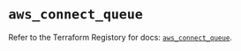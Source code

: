 # `aws_connect_queue`

Refer to the Terraform Registory for docs: [`aws_connect_queue`](https://registry.terraform.io/providers/hashicorp/aws/5.7.0/docs/resources/connect_queue).
